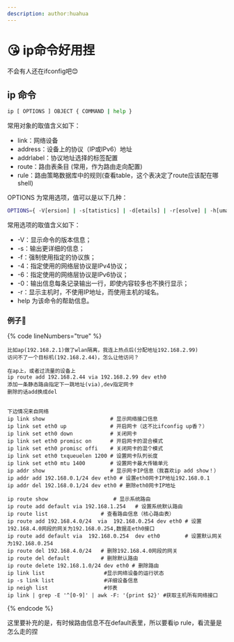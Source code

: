 ```yaml
---
description: author:huahua
---
```


# 😘 ip命令好用捏

不会有人还在ifconfig吧😊

## ip 命令

```sh
ip [ OPTIONS ] OBJECT { COMMAND | help }
```

常用对象的取值含义如下：

* link：网络设备
* address：设备上的协议（IP或IPv6）地址
* addrlabel：协议地址选择的标签配置
* route：路由表条目 (常用，作为路由走向配置)
* rule：路由策略数据库中的规则(查看table，这个表决定了route应该配在哪shell)

OPTIONS 为常用选项，值可以是以下几种：

```sh
OPTIONS={ -V[ersion] | -s[tatistics] | -d[etails] | -r[esolve] | -h[uman-readable] | -iec | -f[amily] { inet | inet6 | ipx | dnet | link } | -o[neline] | -t[imestamp] | -b[atch] [filename] | -rc[vbuf] [size] }
```

常用选项的取值含义如下：

* \-V：显示命令的版本信息；
* \-s：输出更详细的信息；
* \-f：强制使用指定的协议族；
* \-4：指定使用的网络层协议是IPv4协议；
* \-6：指定使用的网络层协议是IPv6协议；
* \-0：输出信息每条记录输出一行，即使内容较多也不换行显示；
* \-r：显示主机时，不使用IP地址，而使用主机的域名。
* help 为该命令的帮助信息。

### 例子🌰

{% code lineNumbers="true" %}
```
比如ap(192.168.2.1)做了wlan隔离，我连上热点后(分配地址192.168.2.99)
访问不了一个目标机(192.168.2.44)，怎么让他访问？

在ap上，或者过流量的设备上
ip route add 192.168.2.44 via 192.168.2.99 dev eth0
添加一条静态路由指定下一跳地址(via),dev指定网卡
删除的话add换成del


下边情况来自网络
ip link show                     # 显示网络接口信息
ip link set eth0 up              # 开启网卡（这不比ifconfig up香？）
ip link set eth0 down            # 关闭网卡
ip link set eth0 promisc on      # 开启网卡的混合模式
ip link set eth0 promisc offi    # 关闭网卡的混个模式
ip link set eth0 txqueuelen 1200 # 设置网卡队列长度
ip link set eth0 mtu 1400        # 设置网卡最大传输单元
ip addr show                     # 显示网卡IP信息（我喜欢ip add show！）
ip addr add 192.168.0.1/24 dev eth0 # 设置eth0网卡IP地址192.168.0.1
ip addr del 192.168.0.1/24 dev eth0 # 删除eth0网卡IP地址

ip route show                     # 显示系统路由
ip route add default via 192.168.1.254   # 设置系统默认路由
ip route list                 # 查看路由信息（核心路由表）
ip route add 192.168.4.0/24  via  192.168.0.254 dev eth0 # 设置192.168.4.0网段的网关为192.168.0.254,数据走eth0接口
ip route add default via  192.168.0.254  dev eth0        # 设置默认网关为192.168.0.254
ip route del 192.168.4.0/24   # 删除192.168.4.0网段的网关
ip route del default          # 删除默认路由
ip route delete 192.168.1.0/24 dev eth0 # 删除路由
ip link list                   #显示网络设备的运行状态
ip -s link list                #详细设备信息
ip neigh list                  #邻表
ip link | grep -E '^[0-9]' | awk -F: '{print $2}' #获取主机所有网络接口
```
{% endcode %}

这里要补充的是，有时候路由信息不在default表里，所以要看ip rule，看流量是怎么走的捏





